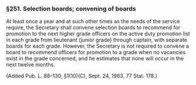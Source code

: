 ### §251. Selection boards; convening of boards ###

At least once a year and at such other times as the needs of the service require, the Secretary shall convene selection boards to recommend for promotion to the next higher grade officers on the active duty promotion list in each grade from lieutenant (junior grade) through captain, with separate boards for each grade. However, the Secretary is not required to convene a board to recommend officers for promotion to a grade when no vacancies exist in the grade concerned, and he estimates that none will occur in the next twelve months.

(Added Pub. L. 88–130, §1(10)(C), Sept. 24, 1963, 77 Stat. 178.)